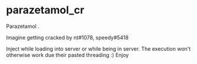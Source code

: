 # parazetamol_cr

Parazetamol .

Imagine getting cracked by nt#1078, speedy#5418

Inject while loading into server or while being in server. The execution won't otherwise work due their pasted threading :) 
Enjoy
